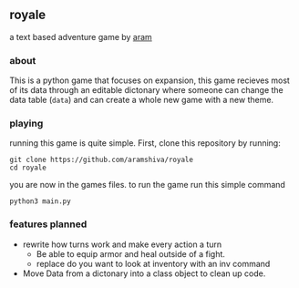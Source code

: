 ## royale
a text based adventure game by [aram](https://github.com/aramshiva)

### about
This is a python game that focuses on expansion, this game recieves most of its data through an editable dictonary where someone can change the data table (`data`) and can create a whole new game with a new theme.


### playing
running this game is quite simple. First, clone this repository by running:
```
git clone https://github.com/aramshiva/royale
cd royale
```
you are now in the games files. to run the game run this simple command
```
python3 main.py
```

### features planned
- rewrite how turns work and make every action a turn
    - Be able to equip armor and heal outside of a fight.
    - replace do you want to look at inventory with an inv command
- Move Data from a dictonary into a class object to clean up code.
